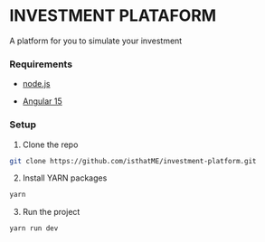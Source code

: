 # INVESTMENT PLATAFORM

A platform for you to simulate your investment

### Requirements

* [node.js](https://nodejs.org/en/download/)

* [Angular 15](https://angular.io/guide/setup-local)


### Setup


1. Clone the repo
```sh
git clone https://github.com/isthatME/investment-platform.git
```
2. Install YARN packages
```sh
yarn 
```
3. Run the project
```JS
yarn run dev
```




